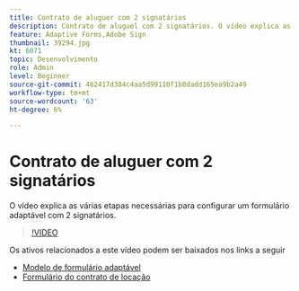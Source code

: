 ```yaml
---
title: Contrato de aluguer com 2 signatários
description: Contrato de aluguel com 2 signatários. O vídeo explica as várias etapas necessárias para configurar um formulário adaptável com 2 signatários.
feature: Adaptive Forms,Adobe Sign
thumbnail: 39294.jpg
kt: 6071
topic: Desenvolvimento
role: Admin
level: Beginner
source-git-commit: 462417d384c4aa5d99110f1b8dadd165ea9b2a49
workflow-type: tm+mt
source-wordcount: '63'
ht-degree: 6%

---
```


# Contrato de aluguer com 2 signatários

O vídeo explica as várias etapas necessárias para configurar um formulário adaptável com 2 signatários.

>[!VIDEO](https://video.tv.adobe.com/v/39294/?quality=9&learn=on)

Os ativos relacionados a este vídeo podem ser baixados nos links a seguir

* [Modelo de formulário adaptável](assets/tenancy-agreement-template.zip)
* [Formulário do contrato de locação](assets/rental-agreement-form.zip)